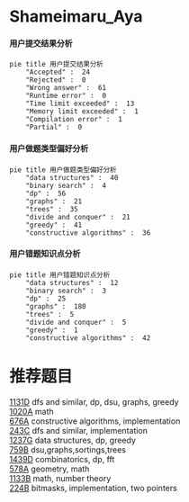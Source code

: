 # Shameimaru_Aya

<!-- tabs:start -->



#### **用户提交结果分析**

```mermaid
pie title 用户提交结果分析
    "Accepted" :  24
    "Rejected" :  0
    "Wrong answer" :  61
    "Runtime error" :  0
    "Time limit exceeded" :  13
    "Memory limit exceeded" :  1
    "Compilation error" :  1
    "Partial" :  0
```

#### **用户做题类型偏好分析**

```mermaid
pie title 用户做题类型偏好分析
    "data structures" :  40
    "binary search" :  4
    "dp" :  56
    "graphs" :  21
    "trees" :  35
    "divide and conquer" :  21
    "greedy" :  41
    "constructive algorithms" :  36
```
#### **用户错题知识点分析**

```mermaid
pie title 用户错题知识点分析
    "data structures" :  12
    "binary search" :  3
    "dp" :  25
    "graphs" :  180
    "trees" :  5
    "divide and conquer" :  5
    "greedy" :  1
    "constructive algorithms" :  42
```



<!-- tabs:end -->
# 推荐题目
[1131D](https://codeforces.com/contest/1131/problem/D)		dfs and similar,
                        dp,
                        dsu,
                        graphs,
                        greedy		  
[1020A](https://codeforces.com/contest/1020/problem/A)		math		  
[676A](https://codeforces.com/contest/676/problem/A)		constructive algorithms,
                        implementation		  
[243C](https://codeforces.com/contest/243/problem/C)		dfs and similar,
                        implementation		  
[1237G](https://codeforces.com/contest/1237/problem/G)		data structures,
                        dp,
                        greedy		  
[759B](https://codeforces.com/contest/759/problem/B)		dsu,graphs,sortings,trees		  
[1439D](https://codeforces.com/contest/1439/problem/D)		combinatorics,
                        dp,
                        fft		  
[578A](https://codeforces.com/contest/578/problem/A)		geometry,
                        math		  
[1133B](https://codeforces.com/contest/1133/problem/B)		math,
                        number theory		  
[224B](https://codeforces.com/contest/224/problem/B)		bitmasks,
                        implementation,
                        two pointers		  
